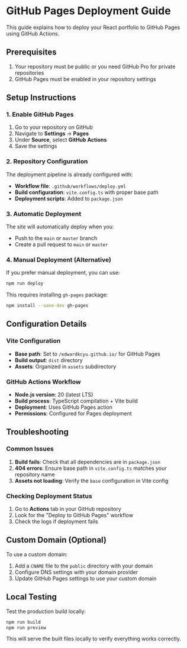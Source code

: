 # GitHub Pages Deployment Guide

This guide explains how to deploy your React portfolio to GitHub Pages using GitHub Actions.

## Prerequisites

1. Your repository must be public or you need GitHub Pro for private repositories
2. GitHub Pages must be enabled in your repository settings

## Setup Instructions

### 1. Enable GitHub Pages

1. Go to your repository on GitHub
2. Navigate to **Settings** → **Pages**
3. Under **Source**, select **GitHub Actions**
4. Save the settings

### 2. Repository Configuration

The deployment pipeline is already configured with:
- **Workflow file**: `.github/workflows/deploy.yml`
- **Build configuration**: `vite.config.ts` with proper base path
- **Deployment scripts**: Added to `package.json`

### 3. Automatic Deployment

The site will automatically deploy when you:
- Push to the `main` or `master` branch
- Create a pull request to `main` or `master`

### 4. Manual Deployment (Alternative)

If you prefer manual deployment, you can use:

```bash
npm run deploy
```

This requires installing `gh-pages` package:
```bash
npm install --save-dev gh-pages
```

## Configuration Details

### Vite Configuration
- **Base path**: Set to `/edwardkcyu.github.io/` for GitHub Pages
- **Build output**: `dist` directory
- **Assets**: Organized in `assets` subdirectory

### GitHub Actions Workflow
- **Node.js version**: 20 (latest LTS)
- **Build process**: TypeScript compilation + Vite build
- **Deployment**: Uses GitHub Pages action
- **Permissions**: Configured for Pages deployment

## Troubleshooting

### Common Issues

1. **Build fails**: Check that all dependencies are in `package.json`
2. **404 errors**: Ensure base path in `vite.config.ts` matches your repository name
3. **Assets not loading**: Verify the `base` configuration in Vite config

### Checking Deployment Status

1. Go to **Actions** tab in your GitHub repository
2. Look for the "Deploy to GitHub Pages" workflow
3. Check the logs if deployment fails

## Custom Domain (Optional)

To use a custom domain:

1. Add a `CNAME` file to the `public` directory with your domain
2. Configure DNS settings with your domain provider
3. Update GitHub Pages settings to use your custom domain

## Local Testing

Test the production build locally:

```bash
npm run build
npm run preview
```

This will serve the built files locally to verify everything works correctly.
